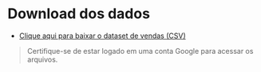 # Download dos dados

- [Clique aqui para baixar o dataset de vendas (CSV)](https://drive.google.com/drive/folders/1IUBpWA___6ZGVBwsU1YUJbCiXWrj6Jtq?usp=sharing)

> Certifique-se de estar logado em uma conta Google para acessar os arquivos.

  
